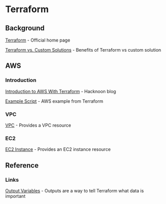 # Terraform

## Background

[Terraform](https://www.terraform.io/) - Official home page

[Terraform vs. Custom Solutions](https://www.terraform.io/intro/vs/custom.html) - Benefits of Terraform vs custom solution



## AWS

### Introduction
[Introduction to AWS With Terraform](https://hackernoon.com/introduction-to-aws-with-terraform-7a8daf261dc0) - Hacknoon blog

[Example Script](https://github.com/terraform-providers/terraform-provider-aws/blob/master/examples/eip/main.tf) - AWS example from Terraform

### VPC

[VPC](https://www.terraform.io/docs/providers/aws/r/vpc.html#default_security_group_id) - Provides a VPC resource

### EC2

[EC2 Instance](https://www.terraform.io/docs/providers/aws/r/instance.html) - Provides an EC2 instance resource



## Reference

### Links

[Output Variables](https://learn.hashicorp.com/terraform/getting-started/outputs) - Outputs are a way to tell Terraform what data is important
